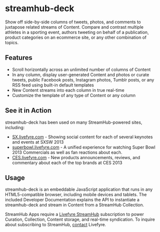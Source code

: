 # streamhub-deck

Show off side-by-side columns of tweets, photos, and comments to juxtapose related streams of Content. Compare and contrast multiple athletes in a sporting event, authors tweeting on behalf of a publication, product categories on an ecommerce site, or any other combination of topics.

## Features

* Scroll horizontally across an unlimited number of columns of Content
* In any column, display user-generated Content and photos or curate tweets, public Facebook posts, Instagram photos, Tumblr posts, or any RSS feed using built-in default templates
* New Content streams into each column in true real-time
* Customize the template of any type of Content or any column

## See it in Action

streamhub-deck has been used on many StreamHub-powered sites, including:

* [SX.livefyre.com](http://sx.livefyre.com/events/) - Showing social content for each of several keynotes and events at SXSW 2013
* [superbowl.livefyre.com](http://superbowl.livefyre.com/#/commercials) - A unified experience for watching Super Bowl 2013 Commercials as well as fan reactions about each.
* [CES.livefyre.com](http://ces.livefyre.com/Brands.html) - New products announcements, reviews, and commentary about each of the top brands at CES 2013

## Usage

streamhub-deck is an embeddable JavaScript application that runs in any HTML5-compatible browser, including mobile devices and tablets. The included Developer Documentation explains the API to instantiate a streamhub-deck and stream in Content from a StreamHub Collection.

StreamHub Apps require a [Livefyre StreamHub](http://www.livefyre.com/streamhub/) subscription to power Curation, Collection, Content storage, and real-time syndication. To inquire about subscribing to StreamHub, [contact](http://www.livefyre.com/contact/) Livefyre.
